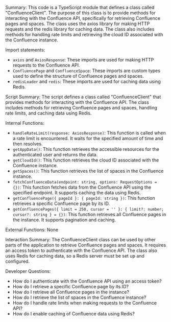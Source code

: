 Summary:
This code is a TypeScript module that defines a class called "ConfluenceClient". The purpose of this class is to provide methods for interacting with the Confluence API, specifically for retrieving Confluence pages and spaces. The class uses the axios library for making HTTP requests and the redis library for caching data. The class also includes methods for handling rate limits and retrieving the cloud ID associated with the Confluence instance.

Import statements:
- `axios` and `AxiosResponse`: These imports are used for making HTTP requests to the Confluence API.
- `ConfluencePage` and `ConfluenceSpace`: These imports are custom types used to define the structure of Confluence pages and spaces.
- `redisLoader` and `redis`: These imports are used for caching data using Redis.

Script Summary:
The script defines a class called "ConfluenceClient" that provides methods for interacting with the Confluence API. The class includes methods for retrieving Confluence pages and spaces, handling rate limits, and caching data using Redis.

Internal Functions:
- `handleRateLimit(response: AxiosResponse)`: This function is called when a rate limit is encountered. It waits for the specified amount of time and then resolves.
- `getAppData()`: This function retrieves the accessible resources for the authenticated user and returns the data.
- `getCloudId()`: This function retrieves the cloud ID associated with the Confluence instance.
- `getSpaces()`: This function retrieves the list of spaces in the Confluence instance.
- `fetchConfluenceData(endpoint: string, options: RequestOptions = {})`: This function fetches data from the Confluence API using the specified endpoint. It supports caching the data using Redis.
- `getConfluencePage({ pageId }: { pageId: string })`: This function retrieves a specific Confluence page by its ID.
- `getConfluencePages({ limit = 250, cursor = '' }: { limit?: number; cursor?: string } = {})`: This function retrieves all Confluence pages in the instance. It supports pagination and caching.

External Functions:
None

Interaction Summary:
The ConfluenceClient class can be used by other parts of the application to retrieve Confluence pages and spaces. It requires an access token to authenticate with the Confluence API. The class also uses Redis for caching data, so a Redis server must be set up and configured.

Developer Questions:
- How do I authenticate with the Confluence API using an access token?
- How do I retrieve a specific Confluence page by its ID?
- How do I retrieve all Confluence pages in the instance?
- How do I retrieve the list of spaces in the Confluence instance?
- How do I handle rate limits when making requests to the Confluence API?
- How do I enable caching of Confluence data using Redis?